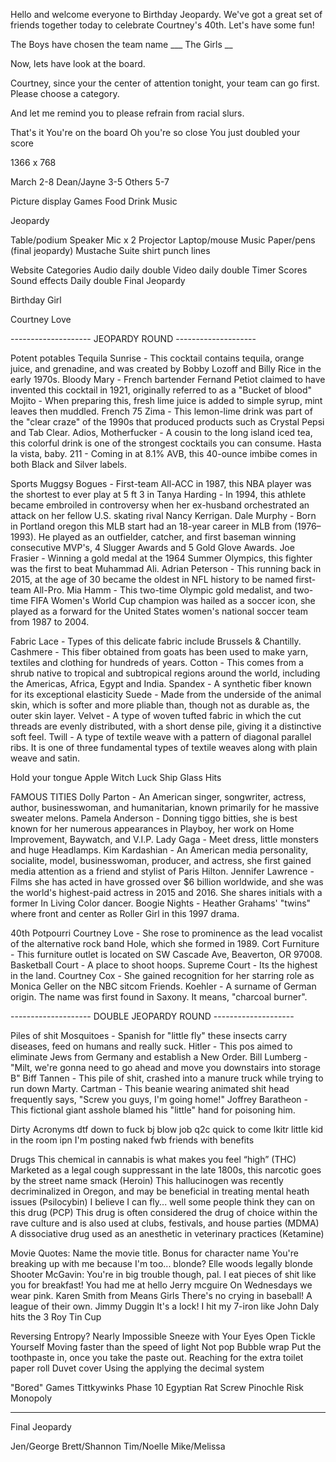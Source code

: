 Hello and welcome everyone to Birthday Jeopardy.
We've got a great set of friends together today to celebrate Courtney's 40th.
Let's have some fun!

The Boys have chosen the team name ___
The Girls __

Now, lets have look at the board.

Courtney, since your the center of attention tonight, your team can go first.
Please choose a category.


And let me remind you to please refrain from racial slurs.

That's it
You're on the board
Oh you're so close
You just doubled your score

1366 x 768

March 2-8
Dean/Jayne 3-5
Others 5-7


Picture display
Games
Food
Drink
Music

Jeopardy

Table/podium
Speaker
Mic x 2
Projector
Laptop/mouse
Music
Paper/pens (final jeopardy)
Mustache
Suite shirt
punch lines

Website
Categories
Audio daily double
Video daily double
Timer
Scores
Sound effects
Daily double
Final Jeopardy

Birthday Girl

Courtney Love

-------------------- JEOPARDY ROUND --------------------

Potent potables
Tequila Sunrise - This cocktail contains tequila, orange juice, and grenadine, and was created by Bobby Lozoff and Billy Rice in the early 1970s.
Bloody Mary - French bartender Fernand Petiot claimed to have invented this cocktail in 1921, originally referred to as a "Bucket of blood"
Mojito - When preparing this, fresh lime juice is added to simple syrup, mint leaves then muddled.
French 75
Zima - This lemon-lime drink was part of the "clear craze" of the 1990s that produced products such as Crystal Pepsi and Tab Clear.
Adios, Motherfucker - A cousin to the long island iced tea, this colorful drink is one of the strongest cocktails you can consume. Hasta la vista, baby.
211 - Coming in at 8.1% AVB, this 40-ounce imbibe comes in both Black and Silver labels.

Sports
Muggsy Bogues - First-team All-ACC in 1987, this NBA player was the shortest to ever play at 5 ft 3 in
Tanya Harding - In 1994, this athlete became embroiled in controversy when her ex-husband orchestrated an attack on her fellow U.S. skating rival Nancy Kerrigan.
Dale Murphy - Born in Portland oregon this MLB start had an 18-year career in MLB from (1976–1993). He played as an outfielder, catcher, and first baseman winning consecutive MVP's, 4 Slugger Awards and 5 Gold Glove Awards.
Joe Frasier - Winning a gold medal at the 1964 Summer Olympics, this fighter was the first to beat Muhammad Ali.
Adrian Peterson - This running back in 2015, at the age of 30 became the oldest in NFL history to be named first-team All-Pro.
Mia Hamm - This two-time Olympic gold medalist, and two-time FIFA Women's World Cup champion was hailed as a soccer icon, she played as a forward for the United States women's national soccer team from 1987 to 2004.


Fabric
Lace - Types of this delicate fabric include Brussels & Chantilly.
Cashmere - This fiber obtained from goats has been used to make yarn, textiles and clothing for hundreds of years.
Cotton - This comes from a shrub native to tropical and subtropical regions around the world, including the Americas, Africa, Egypt and India.
Spandex - A synthetic fiber known for its exceptional elasticity
Suede - Made from the underside of the animal skin, which is softer and more pliable than, though not as durable as, the outer skin layer.
Velvet - A type of woven tufted fabric in which the cut threads are evenly distributed, with a short dense pile, giving it a distinctive soft feel.
Twill - A type of textile weave with a pattern of diagonal parallel ribs. It is one of three fundamental types of textile weaves along with plain weave and satin.

Hold your tongue
Apple
Witch
Luck
Ship
Glass
Hits

FAMOUS TITIES
Dolly Parton - An American singer, songwriter, actress, author, businesswoman, and humanitarian, known primarily for he massive sweater melons.
Pamela Anderson - Donning tiggo bitties, she is best known for her numerous appearances in Playboy, her work on Home Improvement, Baywatch, and V.I.P.
Lady Gaga - Meet dress, little monsters and huge Headlamps.
Kim Kardashian - An American media personality, socialite, model, businesswoman, producer, and actress, she first gained media attention as a friend and stylist of Paris Hilton.
Jennifer Lawrence - Films she has acted in have grossed over $6 billion worldwide, and she was the world's highest-paid actress in 2015 and 2016. She shares initials with a former In Living Color dancer.
Boogie Nights - Heather Grahams' "twins" where front and center as Roller Girl in this 1997 drama.

40th Potpourri
Courtney Love - She rose to prominence as the lead vocalist of the alternative rock band Hole, which she formed in 1989.
Cort Furniture - This furniture outlet is located on SW Cascade Ave, Beaverton, OR 97008.
Basketball Court - A place to shoot hoops.
Supreme Court - Its the highest in the land.
Courtney Cox - She gained recognition for her starring role as Monica Geller on the NBC sitcom Friends.
Koehler - A surname of German origin. The name was first found in Saxony. It means, "charcoal burner".


-------------------- DOUBLE JEOPARDY ROUND --------------------


Piles of shit
Mosquitoes - Spanish for \"little fly\" these insects carry diseases, feed on humans and really suck.
Hitler - This pos aimed to eliminate Jews from Germany and establish a New Order.
Bill Lumberg - "Milt, we're gonna need to go ahead and move you downstairs into storage B"
Biff Tannen - This pile of shit, crashed into a manure truck while trying to run down Marty.
Cartman - This beanie wearing animated shit head frequently says, \"Screw you guys, I'm going home!\"
Joffrey Baratheon - This fictional giant asshole blamed his \"little\" hand for poisoning him.

Dirty Acronyms
dtf down to fuck
bj blow job
q2c quick to come
lkitr little kid in the room
ipn I'm posting naked
fwb friends with benefits

Drugs
This chemical in cannabis is what makes you feel “high” (THC)
Marketed as a legal cough suppressant in the late 1800s, this narcotic goes by the street name smack (Heroin)
This hallucinogen was recently decriminalized in Oregon, and may be beneficial in treating mental heath issues (Psilocybin)
I believe I can fly... well some people think they can on this drug (PCP)
This drug is often considered the drug of choice within the rave culture and is also used at clubs, festivals, and house parties (MDMA)
A dissociative drug used as an anesthetic in veterinary practices (Ketamine)


Movie Quotes: Name the movie title. Bonus for character name
You're breaking up with me because I'm too... blonde? Elle woods legally blonde
Shooter McGavin: You're in big trouble though, pal. I eat pieces of shit like you for breakfast!
You had me at hello Jerry mcguire
On Wednesdays we wear pink. Karen Smith from Means Girls
There's no crying in baseball! A league of their own. Jimmy Duggin
It's a lock! I hit my 7-iron like John Daly hits the 3 Roy Tin Cup


Reversing Entropy? Nearly Impossible
Sneeze with Your Eyes Open
Tickle Yourself
Moving faster than the speed of light
Not pop Bubble wrap
Put the toothpaste in, once you take the paste out.
Reaching for the extra toilet paper roll
Duvet cover
Using the applying the decimal system


"Bored" Games
Tittkywinks
Phase 10
Egyptian Rat Screw
Pinochle
Risk
Monopoly


--------------------------------------------------------------------------------------------------------------

Final Jeopardy



Jen/George
Brett/Shannon
Tim/Noelle
Mike/Melissa
